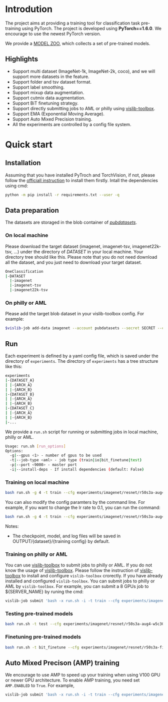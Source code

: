 # Introdution
The project aims at providing a training tool for classification task pre-training using PyTorch. The project is developed using **PyTorch==1.6.0**. We encourage to use the newest PyTorch version.

We provide a [MODEL ZOO](MODEL_ZOO.md), which collects a set of pre-trained models.

## Highlights
- Support multi dataset (ImageNet-1k, ImageNet-2k, coco), and we will support more datasets in the feature.
- Support folder and tsv dataset format.
- Support label smoothing.
- Support mixup data augmentation.
- Support cutmix data augmentation.
- Support BiT finetuning strategy.
- Support directly submitting jobs to AML or philly using [vislib-toolbox](https://dev.azure.com/vislib/vislib-toolbox).
- Support EMA (Exponential Moving Average).
- Support Auto Mixed Precision training.
- All the experiments are controlled by a config file system.

# Quick start
## Installation
Assuming that you have installed PyTroch and TorchVision, if not, please follow the [officiall instruction](https://pytorch.org/) to install them firstly.
Intall the dependencies using cmd:

``` sh
python -m pip install -r requirements.txt --user -q
```

## Data preparation
The datasets are storaged in the blob container of [*pubdatasets*](https://ms.portal.azure.com/#@microsoft.onmicrosoft.com/resource/subscriptions/22a92cb3-4446-4402-957b-227960e64918/resourceGroups/BatchAIGrp/providers/Microsoft.Storage/storageAccounts/pubdatasets/overview).
### On local machine
Please download the target dataset (imagenet, imagenet-tsv, imagenet22k-tsv, ...) under the directory of *DATASET* in your local machine. Your directory tree should like this. Please note that you do not need download all the dataset, and you just need to download your target dataset.
``` sh
OneClassification
|-DATASET
  |-imagenet
  |-imagenet-tsv
  |-imagenet22k-tsv
```
### On philly or AML
Please add the target blob dataset in your vislib-toolbox config.
For example:

``` sh
$vislib-job add-data imagenet --account pubdatasets --secret SECRET --container imagenet
```

## Run
Each experiment is defined by a yaml config file, which is saved under the directory of `experiments`. The directory of `experiments` has a tree structure like this:

``` sh
experiments
|-{DATASET_A}
| |-{ARCH_A}
| |-{ARCH_B}
|-{DATASET_B}
| |-{ARCH_A}
| |-{ARCH_B}
|-{DATASET_C}
| |-{ARCH_A}
| |-{ARCH_B}
|-...
```

We provide a `run.sh` script for running or submitting jobs in local machine, philly or AML.

``` sh
Usage: run.sh [run_options]
Options:
  -g|--gpus <1> - number of gpus to be used
  -t|--job-type <aml> - job type (train|io|bit_finetune|test)
  -p|--port <9000> - master port
  -i|--install-deps - If install dependencies (default: False)
```

### Training on local machine

``` sh
bash run.sh -g 4 -t train --cfg experiments/imagenet/resnet/r50s3a-aug4-w4c300-bnwd0.yaml
```

You can also modify the config paramters by the command line. For example, if you want to change the lr rate to 0.1, you can run the command:
``` sh
bash run.sh -g 4 -t train --cfg experiments/imagenet/resnet/r50s3a-aug4-w4c300-bnwd0.yaml TRAIN.LR 0.1
```

Notes:
- The checkpoint, model, and log files will be saved in OUTPUT/{dataset}/{training config} by default.

### Training on philly or AML 

You can use [vislib-toolbox](https://dev.azure.com/vislib/vislib-toolbox) to submit jobs to philly or AML. If you do not know the usage of [vislib-toolbox](https://dev.azure.com/vislib/vislib-toolbox). Please follow the instruction of [vislib-toolbox](https://dev.azure.com/vislib/vislib-toolbox) to install and configure `vislib-toolbox` crorectly. 
If you have already installed and configured `vislib-toolbox`. You can submit jobs to philly or AML by `vislib-toolbox`. For example, you can submit a 8 GPUs job to ${SERVER_NAME} by runing the cmd:
``` sh
vislib-job submit 'bash -x run.sh -i -t train --cfg experiments/imagenet/resnet/r50s3a-aug4-w5c300-bnwd0.yaml PRINT_FREQ 1000' --server ${SERVER_NAME} -r 1 -d imagenet -g 8
```

### Testing pre-trained models

``` sh
bash run.sh -t test --cfg experiments/imagenet/resnet/r50s3a-aug4-w5c300-bnwd0.yaml TEST.MODEL_FILE ${PRETRAINED_MODLE_FILE}
```

### Finetuning pre-trained models
``` sh
bash run.sh -t bit_finetune --cfg experiments/imagenet/resnet/r50s3a-finetune.yaml MODEL.PRETRAINED ${PRETRAINED_MODLE_FILE}
```

## Auto Mixed Precison (AMP) training
We encourage to use AMP to speed up your training when using V100 GPU or newer GPU architecture.
To enable AMP training, you need set `AMP.ENABLED` to `True`. For example,
``` sh
vislib-job submit 'bash -x run.sh -i -t train --cfg experiments/imagenet/resnet/r50s3a-aug4-w5c300-bnwd0.yaml AMP.ENABLED True' --server ${SERVER_NAME} -r 1 -d imagenet -g 8
```

